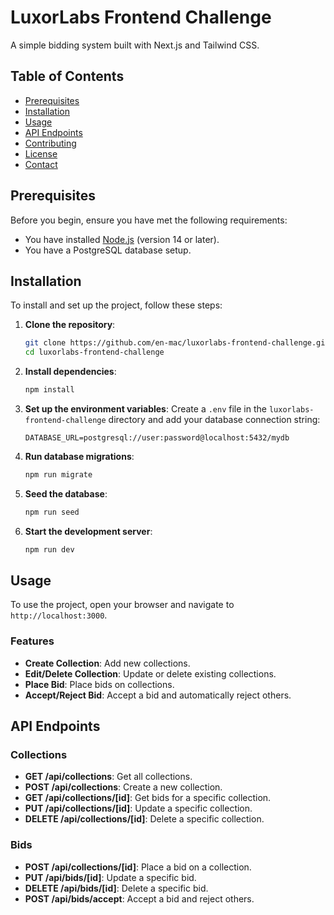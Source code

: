 # LuxorLabs Frontend Challenge

A simple bidding system built with Next.js and Tailwind CSS.

## Table of Contents

- [Prerequisites](#prerequisites)
- [Installation](#installation)
- [Usage](#usage)
- [API Endpoints](#api-endpoints)
- [Contributing](#contributing)
- [License](#license)
- [Contact](#contact)

## Prerequisites

Before you begin, ensure you have met the following requirements:

- You have installed [Node.js](https://nodejs.org/) (version 14 or later).
- You have a PostgreSQL database setup.

## Installation

To install and set up the project, follow these steps:

1. **Clone the repository**:
    ```bash
    git clone https://github.com/en-mac/luxorlabs-frontend-challenge.git
    cd luxorlabs-frontend-challenge
    ```

2. **Install dependencies**:
    ```bash
    npm install
    ```

3. **Set up the environment variables**:
    Create a `.env` file in the `luxorlabs-frontend-challenge` directory and add your database connection string:
    ```env
    DATABASE_URL=postgresql://user:password@localhost:5432/mydb
    ```

4. **Run database migrations**:
    ```bash
    npm run migrate
    ```

5. **Seed the database**:
    ```bash
    npm run seed
    ```

6. **Start the development server**:
    ```bash
    npm run dev
    ```

## Usage

To use the project, open your browser and navigate to `http://localhost:3000`.

### Features

- **Create Collection**: Add new collections.
- **Edit/Delete Collection**: Update or delete existing collections.
- **Place Bid**: Place bids on collections.
- **Accept/Reject Bid**: Accept a bid and automatically reject others.

## API Endpoints

### Collections

- **GET /api/collections**: Get all collections.
- **POST /api/collections**: Create a new collection.
- **GET /api/collections/[id]**: Get bids for a specific collection.
- **PUT /api/collections/[id]**: Update a specific collection.
- **DELETE /api/collections/[id]**: Delete a specific collection.

### Bids

- **POST /api/collections/[id]**: Place a bid on a collection.
- **PUT /api/bids/[id]**: Update a specific bid.
- **DELETE /api/bids/[id]**: Delete a specific bid.
- **POST /api/bids/accept**: Accept a bid and reject others.

